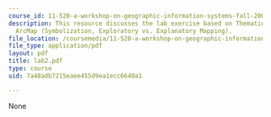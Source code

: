 ```yaml
---
course_id: 11-520-a-workshop-on-geographic-information-systems-fall-2005
description: This resource discusses the lab exercise based on Thematic Mapping in
  ArcMap (Symbolization, Exploratory vs. Explanatory Mapping).
file_location: /coursemedia/11-520-a-workshop-on-geographic-information-systems-fall-2005/7a48adb7215eaee455d9ea1ecc6640a1_lab2.pdf
file_type: application/pdf
layout: pdf
title: lab2.pdf
type: course
uid: 7a48adb7215eaee455d9ea1ecc6640a1

---
```

None